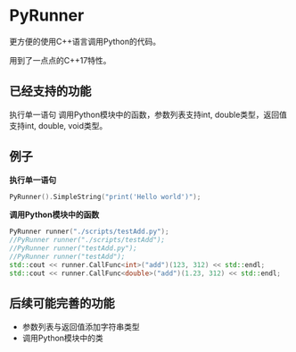 # PyRunner

更方便的使用C++语言调用Python的代码。

用到了一点点的C++17特性。

## 已经支持的功能

执行单一语句
调用Python模块中的函数，参数列表支持int, double类型，返回值支持int, double, void类型。

## 例子

**执行单一语句**

```cpp
PyRunner().SimpleString("print('Hello world')");
```

**调用Python模块中的函数**

```cpp
PyRunner runner("./scripts/testAdd.py");
//PyRunner runner("./scripts/testAdd");
//PyRunner runner("testAdd.py");
//PyRunner runner("testAdd");
std::cout << runner.CallFunc<int>("add")(123, 312) << std::endl;
std::cout << runner.CallFunc<double>("add")(1.23, 312) << std::endl;
```

## 后续可能完善的功能

- 参数列表与返回值添加字符串类型
- 调用Python模块中的类
